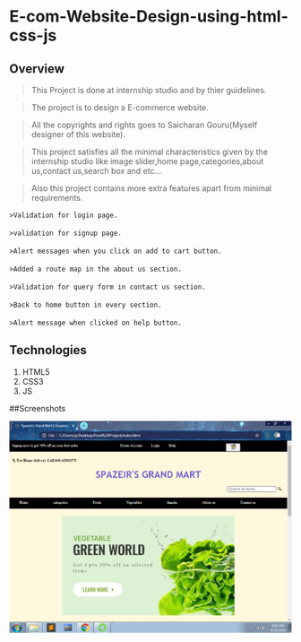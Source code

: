 # E-com-Website-Design-using-html-css-js

## Overview

>This Project is done at internship studio and by thier guidelines.

>The project is to design a E-commerce website.

>All the copyrights and rights goes to Saicharan Gouru(Myself designer of this website).

>This project satisfies all the minimal characteristics given by the internship studio like image slider,home page,categories,about us,contact us,search box and etc...

>Also this project contains more extra features apart from minimal requirements.

	>Validation for login page.
	
	>validation for signup page.

	>Alert messages when you click on add to cart button.
	
	>Added a route map in the about us section.
	
	>Validation for query form in contact us section.
	
	>Back to home button in every section.
	
	>Alert message when clicked on help button.
	
## Technologies
1. HTML5
2. CSS3
3. JS

##Screenshots

![screenshot1](screenshots/1.png)
